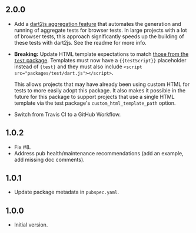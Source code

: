 ## 2.0.0

[dart2js-aggregation]: /README.md#testing-with-dart2js
[test-package-custom-html]: https://github.com/dart-lang/test/tree/master/pkgs/test#running-tests-with-custom-html

- Add a [dart2js aggregation feature][dart2js-aggregation] that automates the
generation and running of aggregate tests for browser tests. In large projects
with a lot of browser tests, this approach significantly speeds up the building
of these tests with dart2js. See the readme for more info.

- **Breaking:** Update HTML template expectations to match [those from the `test` package][test-package-custom-html].
Templates must now have a `{{testScript}}` placeholder instead of `{test}` and
they must also include `<script src="packages/test/dart.js"></script>`.

    This allows projects that may have already been using custom HTML for tests
    to more easily adopt this package. It also makes it possible in the future
    for this package to support projects that use a single HTML template via the
    test package's `custom_html_template_path` option.

- Switch from Travis CI to a GitHub Workflow.

## 1.0.2

- Fix #8.
- Address pub health/maintenance recommendations (add an example, add missing
  doc comments).

## 1.0.1

- Update package metadata in `pubspec.yaml`.

## 1.0.0

- Initial version.
